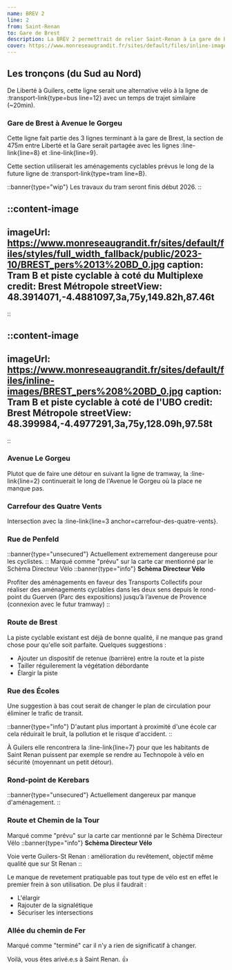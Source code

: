 ```yaml
---
name: BREV 2
line: 2
from: Saint-Renan
to: Gare de Brest
description: La BREV 2 permettrait de relier Saint-Renan à La gare de Brest par Guilers et le Parc Expo en moins de 30min. Elle suivrait une grande partie du cheminement existant et bénéficierait des nouveaux aménagements cyclables le long de la nouvelle ligne de tramway. Après Bellevue, la différence notable est qu'elle continuerait le long de la rue de Penfeld plutot que de faire un détour par les rives de Penfeld. Sur du long terme, elle pourrait etre continuée jusqu'à Plouarzel.
cover: https://www.monreseaugrandit.fr/sites/default/files/inline-images/BREST_pers%208%20BD_0.jpg
---
```



## Les tronçons (du Sud au Nord)

De Liberté à Guilers, cette ligne serait une alternative vélo à la ligne de :transport-link{type=bus line=12} avec un temps de trajet similaire (~20min).

### Gare de Brest à Avenue le Gorgeu

Cette ligne fait partie des 3 lignes terminant à la gare de Brest, la section de 475m entre Liberté et la Gare serait partagée avec les lignes :line-link{line=8} et :line-link{line=9}.

Cette section utiliserait les aménagements cyclables prévus le long de la future ligne de :transport-link{type=tram line=B}.

::banner{type="wip"}
Les travaux du tram seront finis début 2026.
::

::content-image
---
imageUrl: https://www.monreseaugrandit.fr/sites/default/files/styles/full_width_fallback/public/2023-10/BREST_pers%2013%20BD_0.jpg
caption: Tram B et piste cyclable à coté du Multiplexe
credit: Brest Métropole
streetView: 48.3914071,-4.4881097,3a,75y,149.82h,87.46t
---
::


::content-image
---
imageUrl: https://www.monreseaugrandit.fr/sites/default/files/inline-images/BREST_pers%208%20BD_0.jpg
caption: Tram B et piste cyclable à coté de l'UBO
credit: Brest Métropole
streetView: 48.399984,-4.4977291,3a,75y,128.09h,97.58t
---
::

### Avenue Le Gorgeu

Plutot que de faire une détour en suivant la ligne de tramway, la :line-link{line=2} continuerait le long de l'Avenue le Gorgeu où la place ne manque pas.

### Carrefour des Quatre Vents
Intersection avec la :line-link{line=3 anchor=carrefour-des-quatre-vents}.

### Rue de Penfeld

::banner{type="unsecured"}
Actuellement extremement dangereuse pour les cyclistes.
::
Marqué comme "prévu" sur la carte car mentionné par le Schèma Directeur Vélo
::banner{type="info"}
**Schèma Directeur Vélo**

Profiter des aménagements en faveur des Transports Collectifs pour réaliser des aménagements cyclables dans les deux sens depuis le rond-point du Guerven (Parc des expositions) jusqu’à l’avenue de Provence (connexion avec le futur tramway)
::

### Route de Brest
La piste cyclable existant est déjà de bonne qualité, il ne manque pas grand chose pour qu'elle soit parfaite.
Quelques suggestions :
- Ajouter un dispositif de retenue (barrière) entre la route et la piste
- Tailler réguilerement la végétation débordante
- Élargir la piste

### Rue des Écoles

Une suggestion à bas cout serait de changer le plan de circulation pour éliminer le trafic de transit.

::banner{type="info"}
D'autant plus important à proximité d'une école car cela réduirait le bruit, la pollution et le risque d'accident.
::

À Guilers elle rencontrera la :line-link{line=7} pour que les habitants de Saint Renan puissent par exemple se rendre au Technopole à vélo en sécurité (moyennant un petit détour).

### Rond-point de Kerebars

::banner{type="unsecured"}
Actuellement dangereux par manque d'aménagement.
::

### Route et Chemin de la Tour
Marqué comme "prévu" sur la carte car mentionné par le Schèma Directeur Vélo
::banner{type="info"}
**Schèma Directeur Vélo**

Voie verte Guilers-St Renan : amélioration du revêtement, objectif même qualité que sur St Renan
::

Le manque de revetement pratiquable pas tout type de vélo est en effet le premier frein à son utilisation. De plus il faudrait :
- L'élargir
- Rajouter de la signalétique
- Sécuriser les intersections


### Allée du chemin de Fer
Marqué comme "terminé" car il n'y a rien de significatif à changer.

Voilà, vous êtes arivé.e.s à Saint Renan. 👍